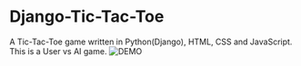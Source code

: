 # Django-Tic-Tac-Toe
 A Tic-Tac-Toe game written in Python(Django), HTML, CSS and JavaScript. This is a User vs AI game.
![DEMO](../main/Tic-Tac-Toe.png)
